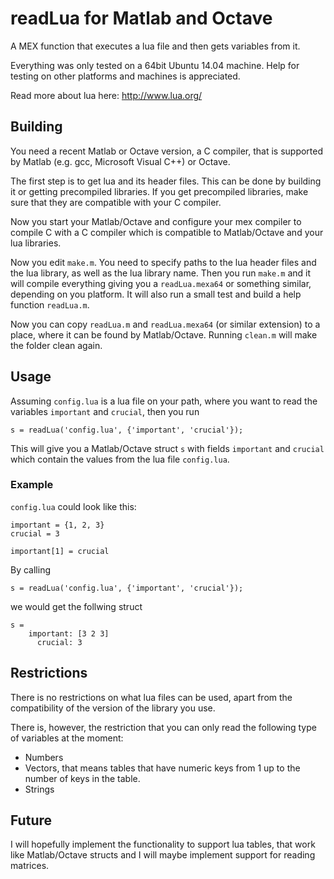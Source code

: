 # readLua for Matlab and Octave

A MEX function that executes a lua file and then gets variables
from it.

Everything was only tested on a 64bit Ubuntu 14.04 machine. Help for
testing on other platforms and machines is appreciated.

Read more about lua here: http://www.lua.org/

## Building

You need a recent Matlab or Octave version, a C compiler, that is
supported by Matlab (e.g. gcc, Microsoft Visual C++) or Octave.

The first step is to get lua and its header files.
This can be done by building it or getting precompiled libraries.
If you get precompiled libraries, make sure that they are compatible with
your C compiler.

Now you start your Matlab/Octave and configure your mex compiler to
compile C with a C compiler which is compatible to
Matlab/Octave and your lua libraries.

Now you edit `make.m`. You need to specify paths to the lua header files
and the lua library, as well as the lua library name. Then you run `make.m`
and it will compile everything giving you a `readLua.mexa64` or something
similar, depending on you platform. It will also run a small test and
build a help function `readLua.m`.

Now you can copy `readLua.m` and `readLua.mexa64` (or similar extension)
to a place, where it can be found by Matlab/Octave. Running `clean.m`
will make the folder clean again.


## Usage

Assuming `config.lua` is a lua file on your path, where you want to
read the variables `important` and `crucial`, then you run

    s = readLua('config.lua', {'important', 'crucial'});

This will give you a Matlab/Octave struct `s` with fields `important` and
`crucial` which contain the values from the lua file `config.lua`.

### Example

`config.lua` could look like this:

    important = {1, 2, 3}
    crucial = 3
    
    important[1] = crucial

By calling

    s = readLua('config.lua', {'important', 'crucial'});

we would get the follwing struct
    
    s = 
        important: [3 2 3]
          crucial: 3


## Restrictions

There is no restrictions on what lua files can be used, apart from the
compatibility of the version of the library you use.

There is, however, the restriction that you can only read the following
type of variables at the moment:

 * Numbers
 * Vectors, that means tables that have numeric keys from 1 up to the
   number of keys in the table.
 * Strings


## Future

I will hopefully implement the functionality to support lua tables, that
work like Matlab/Octave structs and I will maybe implement support for
reading matrices.